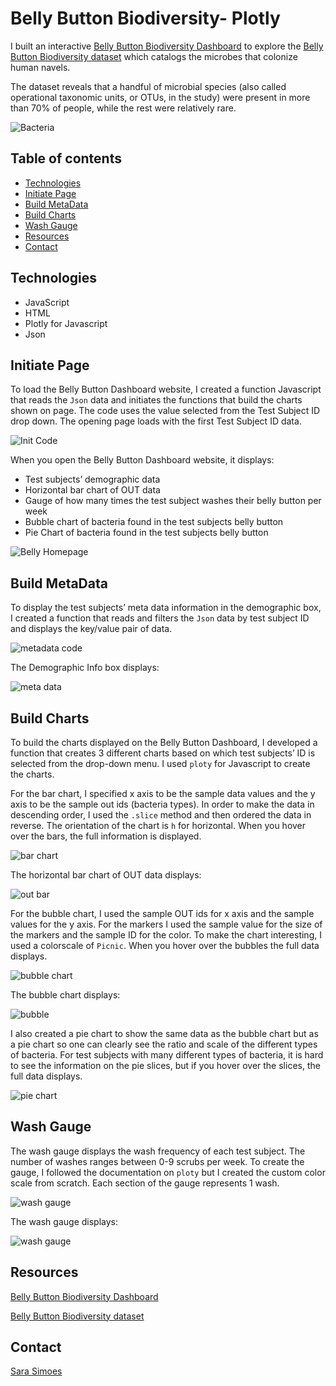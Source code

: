 # Belly Button Biodiversity- Plotly

I built an interactive [Belly Button Biodiversity Dashboard](https://ssimoes48.github.io/Biodiversity-Plotly/) to explore the [Belly Button Biodiversity dataset](http://robdunnlab.com/projects/belly-button-biodiversity/) which catalogs the microbes that colonize human navels.

The dataset reveals that a handful of microbial species (also called operational taxonomic units, or OTUs, in the study) were present in more than 70% of people, while the rest were relatively rare.

![Bacteria](Images/bacteria.png)

## Table of contents
* [Technologies](#technologies) 
* [Initiate Page](#initiate-page)
* [Build MetaData](#build-metadata)
* [Build Charts](#build-charts)
* [Wash Gauge](#wash-gauge)
* [Resources](#resources)
* [Contact](#contact)

## Technologies 
* JavaScript
* HTML
* Plotly for Javascript
* Json

## Initiate Page 

To load the Belly Button Dashboard website, I created a function Javascript that reads the `Json` data and initiates the functions that build the charts shown on page. The code uses the value selected from the Test Subject ID drop down. The opening page loads with the first Test Subject ID data. 

![Init Code](Images/init_code.PNG)

When you open the Belly Button Dashboard website, it displays: 

* Test subjects’ demographic data
* Horizontal bar chart of OUT data 
* Gauge of how many times the test subject washes their belly button per week
* Bubble chart of bacteria found in the test subjects belly button
* Pie Chart of bacteria found in the test subjects belly button 

![Belly Homepage](Images/belly_homepage.PNG)

## Build MetaData

To display the test subjects’ meta data information in the demographic box, I created a function that reads and filters the `Json` data by test subject ID and displays the key/value pair of data. 

![metadata code](Images/metadata_code.PNG)

The Demographic Info box displays:

![meta data](Images/meta_data.PNG)

## Build Charts

To build the charts displayed on the Belly Button Dashboard, I developed a function that creates 3 different charts based on which test subjects’ ID is selected from the drop-down menu. I used `ploty` for Javascript to create the charts. 

For the bar chart, I specified x axis to be the sample data values and the y axis to be the sample out ids (bacteria types). In order to make the data in descending order, I used the `.slice` method and then ordered the data in reverse. The orientation of the chart is `h` for horizontal. When you hover over the bars, the full information is displayed. 

![bar chart ](Images/bar_chart.PNG)

The horizontal bar chart of OUT data displays: 

![out bar](Images/otu_bar.PNG)

For the bubble chart, I used the sample OUT ids for x axis and the sample values for the y axis. For the markers I used the sample value for the size of the markers and the sample ID for the color. To make the chart interesting, I used a colorscale of `Picnic`. When you hover over the bubbles the full data displays. 

![bubble chart ](Images/bubble_chart.PNG)

The bubble chart displays:

![bubble](Images/bubble.PNG)

I also created a pie chart to show the same data as the bubble chart but as a pie chart so one can clearly see the ratio and scale of the different types of bacteria. For test subjects with many different types of bacteria, it is hard to see the information on the pie slices, but if you hover over the slices, the full data displays. 

![pie chart](Images/pie.PNG)

## Wash Gauge 

The wash gauge displays the wash frequency of each test subject. The number of washes ranges between 0-9 scrubs per week. To create the gauge, I followed the documentation on `ploty` but I created the custom color scale from scratch. Each section of the gauge represents 1 wash.
 
![wash gauge](Images/guage_code.PNG)

The wash gauge displays: 

![wash gauge](Images/wash_gauge.PNG)

## Resources 

[Belly Button Biodiversity Dashboard](https://ssimoes48.github.io/Biodiversity-Plotly/)

[Belly Button Biodiversity dataset](http://robdunnlab.com/projects/belly-button-biodiversity/)

## Contact

[Sara Simoes](https://github.com/Ssimoes48)
